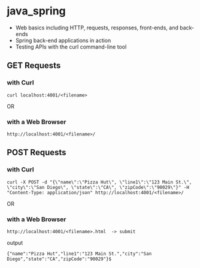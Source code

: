 # java_spring
+ Web basics including HTTP, requests, responses, front-ends, and back-ends
+ Spring back-end applications in action
+ Testing APIs with the curl command-line tool

## GET Requests

### with Curl
```
curl localhost:4001/<filename>
```
OR

### with a Web Browser
```
http://localhost:4001/<filename>/
```

## POST Requests

### with Curl
```
curl -X POST -d "{\"name\":\"Pizza Hut\", \"line1\":\"123 Main St.\", \"city\":\"San Diego\", \"state\":\"CA\", \"zipCode\":\"90029\"}" -H "Content-Type: application/json" http://localhost:4001/<filename>/
```
OR

### with a Web Browser
```
http://localhost:4001/<filename>.html  -> submit
```
output
```
{"name":"Pizza Hut","line1":"123 Main St.","city":"San Diego","state":"CA","zipCode":"90029"}$
```
